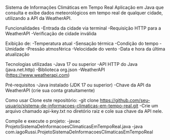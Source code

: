 Sistema de Informações Climáticas em Tempo Real
Aplicação em Java que consulta e exibe dados meteorológicos em tempo real de qualquer cidade, utilizando a API da WeatherAPI.

Funcionalidades
-Entrada da cidade via terminal
-Requisição HTTP para a WeatherAPI
-Verificação de cidade inválida

Exibição de:
-Temperatura atual
-Sensação térmica
-Condição do tempo
-Umidade
-Pressão atmosférica
-Velocidade do vento
-Data e hora da última atualização

Tecnologias utilizadas
-Java 17 ou superior
-API HTTP do Java (java.net.http)
-Biblioteca org.json
-WeatherAPI (https://www.weatherapi.com)

Pré-requisitos
-Java instalado (JDK 17 ou superior)
-Chave da API da WeatherAPI (crie sua conta gratuitamente)

Como usar
  Clone este repositório:
-git clone https://github.com/seu-usuario/sistema-de-informacoes-climaticas-em-tempo-real.git
-Crie um arquivo chamado api-key.txt no diretório raiz e cole sua chave da API nele.

Compile e execute o projeto:
-javac ProjetoSistemaDeInformacoesClimaticasEmTempoReal.java
-java com.iagoRussi.ProjetoSistemaDeInformacoesClimaticasEmTempoReal

